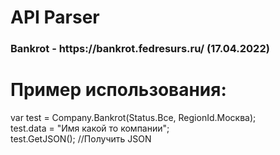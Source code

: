 <h1>API Parser</h1>

<h3>Bankrot - https://bankrot.fedresurs.ru/ (17.04.2022)</h3>

<h1>Пример использования:</h1>
<div>var test = Company.Bankrot(Status.Все, RegionId.Москва);</div>
<div>test.data = "Имя какой то компании";</div>
<div>test.GetJSON();      //Получить JSON</div>
